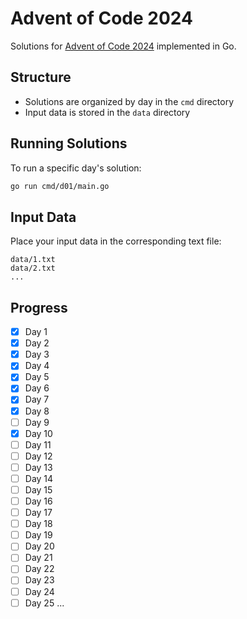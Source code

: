 # Advent of Code 2024

Solutions for [Advent of Code 2024](https://adventofcode.com/2024) implemented in Go.

## Structure

- Solutions are organized by day in the `cmd` directory
- Input data is stored in the `data` directory

## Running Solutions

To run a specific day's solution:

```bash
go run cmd/d01/main.go
```

## Input Data

Place your input data in the corresponding text file:

```
data/1.txt
data/2.txt
...
```

## Progress

- [x] Day 1
- [x] Day 2
- [x] Day 3
- [x] Day 4
- [x] Day 5
- [x] Day 6
- [x] Day 7
- [x] Day 8
- [ ] Day 9
- [x] Day 10
- [ ] Day 11
- [ ] Day 12
- [ ] Day 13
- [ ] Day 14
- [ ] Day 15
- [ ] Day 16
- [ ] Day 17
- [ ] Day 18
- [ ] Day 19
- [ ] Day 20
- [ ] Day 21
- [ ] Day 22
- [ ] Day 23
- [ ] Day 24
- [ ] Day 25
...